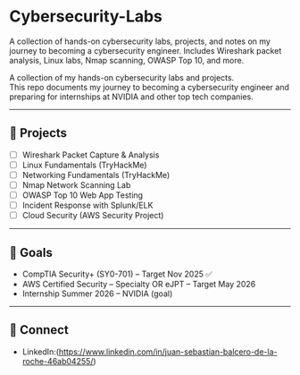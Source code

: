 # Cybersecurity-Labs
A collection of hands-on cybersecurity labs, projects, and notes on my journey to becoming a cybersecurity engineer. Includes Wireshark packet analysis, Linux labs, Nmap scanning, OWASP Top 10, and more.

A collection of my hands-on cybersecurity labs and projects.  
This repo documents my journey to becoming a cybersecurity engineer and preparing for internships at NVIDIA and other top tech companies.

---

## 📌 Projects
- [ ] Wireshark Packet Capture & Analysis  
- [ ] Linux Fundamentals (TryHackMe)  
- [ ] Networking Fundamentals (TryHackMe)  
- [ ] Nmap Network Scanning Lab  
- [ ] OWASP Top 10 Web App Testing  
- [ ] Incident Response with Splunk/ELK  
- [ ] Cloud Security (AWS Security Project)  

---

## 🎯 Goals
- CompTIA Security+ (SY0-701) – Target Nov 2025 ✅  
- AWS Certified Security – Specialty OR eJPT – Target May 2026  
- Internship Summer 2026 – NVIDIA (goal)  

---

## 🔗 Connect
- LinkedIn:(https://www.linkedin.com/in/juan-sebastian-balcero-de-la-roche-46ab04255/)  

